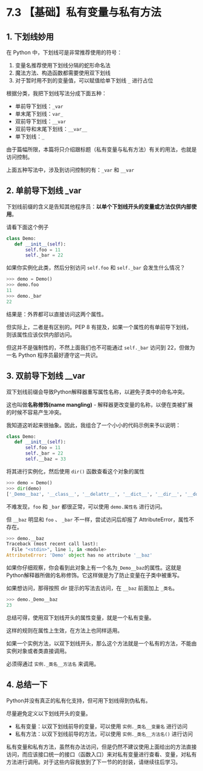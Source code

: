 # 7.3 【基础】私有变量与私有方法

## 1. 下划线妙用

在 Python 中，下划线可是非常推荐使用的符号：

1. 变量名推荐使用下划线分隔的蛇形命名法
2. 魔法方法、构造函数都需要使用双下划线
3. 对于暂时用不到的变量值，可以赋值给单下划线 `_` 进行占位

根据分类，我把下划线写法分成下面五种：

- 单前导下划线：`_var` 
- 单末尾下划线：`var_` 
- 双前导下划线：`__var`
- 双前导和末尾下划线：`__var__`
- 单下划线：`_`

由于篇幅所限，本篇将只介绍跟标题（私有变量与私有方法）有关的用法，也就是访问控制。

上面五种写法中，涉及到访问控制的有：`_var`  和 `__var`

## 2. 单前导下划线 _var

下划线前缀的含义是告知其他程序员：**以单个下划线开头的变量或方法仅供内部使用**。

请看下面这个例子

```python
class Demo:
   def __init__(self):
       self.foo = 11
       self._bar = 22
```

如果你实例化此类，然后分别访问 `self.foo` 和 `self._bar` 会发生什么情况？

```python
>>> demo = Demo()
>>> demo.foo
11
>>> demo._bar
22
```

结果是：外界都可以直接访问这两个属性。

但实际上，二者是有区别的。PEP 8 有提及，如果一个属性的有单前导下划线，则该属性应该仅供内部访问。

但这并不是强制性的，不然上面我们也不可能通过 `self._bar` 访问到 22，但做为一名 Python 程序员最好遵守这一共识。



## 3. 双前导下划线 __var

双下划线前缀会导致Python解释器重写属性名称，以避免子类中的命名冲突。

这也叫做**名称修饰(name mangling)** - 解释器更改变量的名称，以便在类被扩展的时候不容易产生冲突。

我知道这听起来很抽象。因此，我组合了一个小小的代码示例来予以说明：

```python
class Demo:
   def __init__(self):
       self.foo = 11
       self._bar = 22
       self.__baz = 33
```

将其进行实例化，然后使用 `dir()` 函数查看这个对象的属性

```python
>>> demo = Demo()
>>> dir(demo)
['_Demo__baz', '__class__', '__delattr__', '__dict__', '__dir__', '__doc__', '__eq__', '__format__', '__ge__', '__getattribute__', '__gt__', '__hash__', '__init__', '__init_subclass__', '__le__', '__lt__', '__module__', '__ne__', '__new__', '__reduce__', '__reduce_ex__', '__repr__', '__setattr__', '__sizeof__', '__str__', '__subclasshook__', '__weakref__', '_bar', 'foo']
```

不难发现，`foo` 和 `_bar` 都很正常，可以使用 `demo.属性名` 进行访问。

但 `__baz` 明显和 `foo` 、 `_bar`  不一样，尝试访问后却报了 AttributeError，属性不存在。

```python
>>> demo.__baz
Traceback (most recent call last):
  File "<stdin>", line 1, in <module>
AttributeError: 'Demo' object has no attribute '__baz'
```

如果你仔细观察，你会看到此对象上有一个名为`_Demo__baz`的属性。这就是Python解释器所做的名称修饰。它这样做是为了防止变量在子类中被重写。

如果想访问，那得按照 dir 提示的写法去访问，在 `__baz` 前面加上 `_类名`。

```python
>>> demo._Demo__baz
23
```

总结可得，使用双下划线开头的属性变量，就是一个私有变量。

这样的规则在属性上生效，在方法上也同样适用。

如果一个实例方法，以双下划线开头，那么这个方法就是一个私有的方法，不能由实例对象或者类直接调用。

必须得通过 `实例._类名__方法名` 来调用。

## 4. 总结一下

Python并没有真正的私有化支持，但可用下划线得到伪私有。

 尽量避免定义以下划线开头的变量。

- 私有变量：以双下划线前导的变量，可以使用 `实例._类名__变量名` 进行访问
- 私有方法：以双下划线前导的方法，可以使用 `实例._类名__方法名()` 进行访问

私有变量和私有方法，虽然有办法访问，但是仍然不建议使用上面给出的方法直接访问，而应该接口统一的接口（函数入口）来对私有变量进行查看、变量，对私有方法进行调用。对于这些内容我放到了下一节的的封装，请继续往后学习。